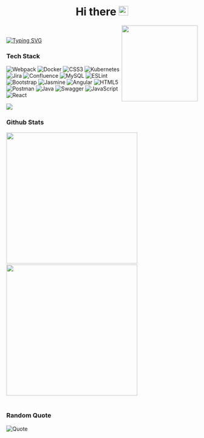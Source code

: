 
<div align="center">
   <h1>Hi there <img src="https://media.giphy.com/media/hvRJCLFzcasrR4ia7z/giphy.gif" width="25px"> </h1>
</div>

<img align='right' src="https://media.giphy.com/media/ieyl9zmCjO4b4t6qoY/giphy.gif" width="200"/>

<br>

[![Typing SVG](https://readme-typing-svg.demolab.com?font=Fira+Code&size=20&duration=2000&pause=1000&vCenter=true&color=79A360&center=false&width=600&lines=greeting+%3D++%E0%A4%A8%E0%A4%AE%E0%A4%B8%E0%A5%8D%E0%A4%A4%E0%A5%87+(Namaste)%F0%9F%99%8F%F0%9F%8F%BB;self.name+%3D+Riya+Bulia;self.location+%3D+India;self.role+%3D+Software+Engineer;self.like+%3D+Organized+and+clean+code;self.sparetime+%3D+Like+watching+movies)](https://git.io/typing-svg)
<br>

### Tech Stack
![Webpack](https://img.shields.io/badge/webpack-%238DD6F9.svg?style=for-the-badge&logo=webpack&logoColor=black) ![Docker](https://img.shields.io/badge/docker-%230db7ed.svg?style=for-the-badge&logo=docker&logoColor=white) ![CSS3](https://img.shields.io/badge/css3-%231572B6.svg?style=for-the-badge&logo=css3&logoColor=white) ![Kubernetes](https://img.shields.io/badge/kubernetes-%23326ce5.svg?style=for-the-badge&logo=kubernetes&logoColor=white) ![Jira](https://img.shields.io/badge/jira-%230A0FFF.svg?style=for-the-badge&logo=jira&logoColor=white) ![Confluence](https://img.shields.io/badge/confluence-%23172BF4.svg?style=for-the-badge&logo=confluence&logoColor=white) ![MySQL](https://img.shields.io/badge/mysql-%2300f.svg?style=for-the-badge&logo=mysql&logoColor=white) ![ESLint](https://img.shields.io/badge/ESLint-4B3263?style=for-the-badge&logo=eslint&logoColor=white) ![Bootstrap](https://img.shields.io/badge/bootstrap-%23563D7C.svg?style=for-the-badge&logo=bootstrap&logoColor=white) ![Jasmine](https://img.shields.io/badge/jasmine-%238A4182.svg?style=for-the-badge&logo=jasmine&logoColor=white) ![Angular](https://img.shields.io/badge/angular-%23DD0031.svg?style=for-the-badge&logo=angular&logoColor=white) ![HTML5](https://img.shields.io/badge/html5-%23E34F26.svg?style=for-the-badge&logo=html5&logoColor=white) ![Postman](https://img.shields.io/badge/Postman-FF6C37?style=for-the-badge&logo=postman&logoColor=white) ![Java](https://img.shields.io/badge/java-%23ED8B00.svg?style=for-the-badge&logo=java&logoColor=white) ![Swagger](https://img.shields.io/badge/-Swagger-%23Clojure?style=for-the-badge&logo=swagger&logoColor=white) ![JavaScript](https://img.shields.io/badge/javascript-%23323330.svg?style=for-the-badge&logo=javascript&logoColor=%23F7DF1E) ![React](https://img.shields.io/badge/react-%2320232a.svg?style=for-the-badge&logo=react&logoColor=%2361DAFB)

![](https://komarev.com/ghpvc/?username=RiyaBulia12&style=flat-square)
<br>

### Github Stats
<div align="left" > 
  <img width="345" src="https://github-readme-stats.vercel.app/api?username=RiyaBulia12&show_icons=true&theme=calm"/> &nbsp;
  <img width="345" src="http://github-readme-streak-stats.herokuapp.com?user=RiyaBulia12&theme=onedark&date_format=M%20j%5B%2C%20Y%5D"/> &nbsp;
  <!--<img width="290" src="https://github-readme-stats.vercel.app/api/top-langs?username=riyabulia12&show_icons=true&locale=en&layout=compact&theme=onedark"/>-->
</div>

<br>

### Random Quote
![Quote](https://github-readme-quotes.herokuapp.com/quote?quoteCategory=fun&layout=churchill&theme=calm)

